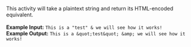 This activity will take a plaintext string and return its HTML-encoded equivalent.
<br><br>
<b>Example Input:</b> ```This is a "test" & we will see how it works!```
<br>
<b>Example Output:</b> ```This is a &quot;test&quot; &amp; we will see how it works!```
